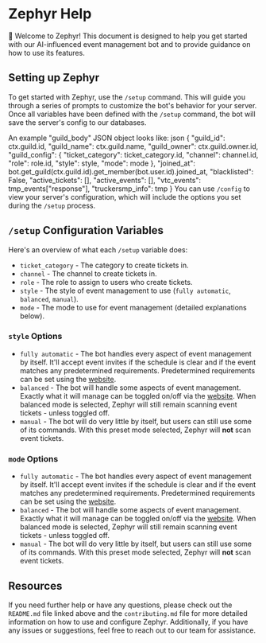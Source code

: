# Zephyr Help

👋 Welcome to Zephyr! This document is designed to help you get started with our AI-influenced event management bot and to provide guidance on how to use its features.

## Setting up Zephyr

To get started with Zephyr, use the `/setup` command. This will guide you through a series of prompts to customize the bot's behavior for your server. Once all variables have been defined with the `/setup` command, the bot will save the server's config to our databases.

An example "guild_body" JSON object looks like:
json
{
        "guild_id": ctx.guild.id,
        "guild_name": ctx.guild.name,
        "guild_owner": ctx.guild.owner.id,
        "guild_config": {
            "ticket_category": ticket_category.id,
            "channel": channel.id,
            "role": role.id,
            "style": style,
            "mode": mode
        },
        "joined_at": bot.get_guild(ctx.guild.id).get_member(bot.user.id).joined_at,
        "blacklisted": False,
        "active_tickets": [],
        "active_events": [],
        "vtc_events": tmp_events["response"],
        "truckersmp_info": tmp
}
You can use `/config` to view your server's configuration, which will include the options you set during the `/setup` process.

## `/setup` Configuration Variables

Here's an overview of what each `/setup` variable does:

- `ticket_category` - The category to create tickets in.
- `channel` - The channel to create tickets in.
- `role` - The role to assign to users who create tickets.
- `style` - The style of event management to use (`fully automatic`, `balanced`, `manual`).
- `mode` - The mode to use for event management (detailed explanations below).

### `style` Options

- `fully automatic` - The bot handles every aspect of event management by itself. It'll accept event invites if the schedule is clear and if the event matches any predetermined requirements. Predetermined requirements can be set using the [website](https://okayge.xyz/zephyr/settings#eventacceptance).
- `balanced` - The bot will handle some aspects of event management. Exactly what it will manage can be toggled on/off via the [website](https://okayge.xyz/zephyr/settings#eventacceptance). When balanced mode is selected, Zephyr will still remain scanning event tickets - unless toggled off.
- `manual` - The bot will do very little by itself, but users can still use some of its commands. With this preset mode selected,  Zephyr will **not** scan event tickets.

### `mode` Options

- `fully automatic` - The bot handles every aspect of event management by itself. It'll accept event invites if the schedule is clear and if the event matches any predetermined requirements. Predetermined requirements can be set using the [website](https://okayge.xyz/zephyr/settings#eventacceptance).
- `balanced` - The bot will handle some aspects of event management. Exactly what it will manage can be toggled on/off via the [website](https://okayge.xyz/zephyr/settings#eventacceptance). When balanced mode is selected, Zephyr will still remain scanning event tickets - unless toggled off.
- `manual` - The bot will do very little by itself, but users can still use some of its commands. With this preset mode selected,  Zephyr will **not** scan event tickets.

## Resources

If you need further help or have any questions, please check out the `README.md` file linked above and the `contributing.md` file for more detailed information on how to use and configure Zephyr. Additionally, if you have any issues or suggestions, feel free to reach out to our team  for assistance.

